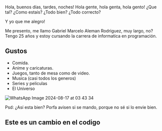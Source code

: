 Hola, buenos días, tardes, noches! Hola gente, hola genta, hola gento! ¿Que tal? ¿Como estais? ¿Todo bien? ¿Todo correcto?

Y yo que me alegro!

Me presento, me llamo Gabriel Marcelo Aleman Rodriguez, muy largo, no?
Tengo 25 años y estoy cursando la carrera de informatica en programación. 

## Gustos
* Comida.
* Anime y caricaturas.
* Juegos, tanto de mesa como de video.
* Musica (casi todos los generos)
* Series y peliculas
* El Universo

![WhatsApp Image 2024-08-17 at 03 43 34](https://github.com/user-attachments/assets/ebc08d8d-a542-41d2-8ebd-95625a87a655)


Psd: ¿Así esta bien? Porfa avisen si se mando, porque no sé si lo envie bien.

## Este es un cambio en el codigo